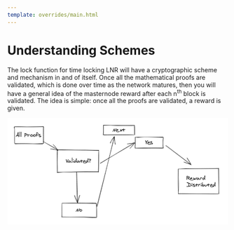 ```yaml
---
template: overrides/main.html
---
```


# Understanding Schemes

The lock function for time locking LNR will have a cryptographic scheme and mechanism in and of itself. Once all the mathematical proofs are validated, which is done over time as the network matures, then you will have a general idea of the masternode reward after each n<sup>th</sup> block is validated. The idea is simple: once all the proofs are validated, a reward is given.

![Schemes_UML](https://raw.githubusercontent.com/Lonero-Team/hashbolt/master/src/assets/images/Schemes_UML.png)
